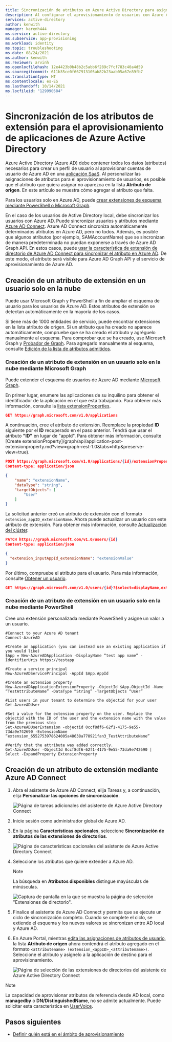 ```yaml
---
title: Sincronización de atributos en Azure Active Directory para asignación
description: Al configurar el aprovisionamiento de usuarios con Azure Active Directory y aplicaciones SaaS, use la característica de extensión de directorio para agregar atributos de origen que no están sincronizados de manera predeterminada.
services: active-directory
author: kenwith
manager: karenh444
ms.service: active-directory
ms.subservice: app-provisioning
ms.workload: identity
ms.topic: troubleshooting
ms.date: 08/24/2021
ms.author: kenwith
ms.reviewer: arvinh
ms.openlocfilehash: 12e4423b0b48b2c5abb6f289c7fcf783c40a4d59
ms.sourcegitcommit: 611b35ce0f667913105ab82b23aab05a67e89fb7
ms.translationtype: HT
ms.contentlocale: es-ES
ms.lasthandoff: 10/14/2021
ms.locfileid: "129990584"
---
```

# <a name="syncing-extension-attributes-for-azure-active-directory-application-provisioning"></a>Sincronización de los atributos de extensión para el aprovisionamiento de aplicaciones de Azure Active Directory

Azure Active Directory (Azure AD) debe contener todos los datos (atributos) necesarios para crear un perfil de usuario al aprovisionar cuentas de usuario de Azure AD en una [aplicación SaaS](../saas-apps/tutorial-list.md). Al personalizar las asignaciones de atributos para el aprovisionamiento de usuarios, es posible que el atributo que quiera asignar no aparezca en la lista **Atributo de origen**. En este artículo se muestra cómo agregar el atributo que falta.

Para los usuarios solo en Azure AD, puede [crear extensiones de esquema mediante PowerShell o Microsoft Graph](#create-an-extension-attribute-on-a-cloud-only-user).

En el caso de los usuarios de Active Directory local, debe sincronizar los usuarios con Azure AD. Puede sincronizar usuarios y atributos mediante [Azure AD Connect](../hybrid/whatis-azure-ad-connect.md). Azure AD Connect sincroniza automáticamente determinados atributos en Azure AD, pero no todos. Además, es posible que algunos atributos (por ejemplo, SAMAccountName) que se sincronizan de manera predeterminada no puedan exponerse a través de Azure AD Graph API. En estos casos, puede [usar la característica de extensión de directorio de Azure AD Connect para sincronizar el atributo en Azure AD](#create-an-extension-attribute-using-azure-ad-connect). De este modo, el atributo será visible para Azure AD Graph API y el servicio de aprovisionamiento de Azure AD.

## <a name="create-an-extension-attribute-on-a-cloud-only-user"></a>Creación de un atributo de extensión en un usuario solo en la nube
Puede usar Microsoft Graph y PowerShell a fin de ampliar el esquema de usuario para los usuarios de Azure AD. Estos atributos de extensión se detectan automáticamente en la mayoría de los casos.

Si tiene más de 1000 entidades de servicio, puede encontrar extensiones en la lista atributo de origen. Si un atributo que ha creado no aparece automáticamente, compruebe que se ha creado el atributo y agréguelo manualmente al esquema. Para comprobar que se ha creado, use Microsoft Graph y [Probador de Graph](/graph/graph-explorer/graph-explorer-overview). Para agregarlo manualmente al esquema, consulte [Edición de la lista de atributos admitidos](customize-application-attributes.md#editing-the-list-of-supported-attributes).

### <a name="create-an-extension-attribute-on-a-cloud-only-user-using-microsoft-graph"></a>Creación de un atributo de extensión en un usuario solo en la nube mediante Microsoft Graph
Puede extender el esquema de usuarios de Azure AD mediante [Microsoft Graph](/graph/overview). 

En primer lugar, enumere las aplicaciones de su inquilino para obtener el identificador de la aplicación en el que está trabajando. Para obtener más información, consulte la [lista extensionProperties](/graph/api/application-list-extensionproperty?view=graph-rest-1.0&tabs=http&preserve-view=true).

```json
GET https://graph.microsoft.com/v1.0/applications
```

A continuación, cree el atributo de extensión. Reemplace la propiedad **ID** siguiente por el **ID** recuperado en el paso anterior. Tendrá que usar el atributo **"ID"** en lugar de "appId". Para obtener más información, consulte [Create extensionProperty]/graph/api/application-post-extensionproperty.md?view=graph-rest-1.0&tabs=http&preserve-view=true).

```json
POST https://graph.microsoft.com/v1.0/applications/{id}/extensionProperties
Content-type: application/json

{
    "name": "extensionName",
    "dataType": "string",
    "targetObjects": [
        "User"
    ]
}
```

La solicitud anterior creó un atributo de extensión con el formato `extension_appID_extensionName`. Ahora puede actualizar un usuario con este atributo de extensión. Para obtener más información, consulte [Actualización del clúster](/graph/api/user-update?view=graph-rest-1.0&tabs=http&preserve-view=true).
```json
PATCH https://graph.microsoft.com/v1.0/users/{id}
Content-type: application/json

{
  "extension_inputAppId_extensionName": "extensionValue"
}
```
Por último, compruebe el atributo para el usuario. Para más información, consulte [Obtener un usuario](/graph/api/user-get?view=graph-rest-1.0&tabs=http#example-3-users-request-using-select&preserve-view=true).

```json
GET https://graph.microsoft.com/v1.0/users/{id}?$select=displayName,extension_inputAppId_extensionName
```


### <a name="create-an-extension-attribute-on-a-cloud-only-user-using-powershell"></a>Creación de un atributo de extensión en un usuario solo en la nube mediante PowerShell
Cree una extensión personalizada mediante PowerShell y asigne un valor a un usuario. 

```
#Connect to your Azure AD tenant   
Connect-AzureAD

#Create an application (you can instead use an existing application if you would like)
$App = New-AzureADApplication -DisplayName “test app name” -IdentifierUris https://testapp

#Create a service principal
New-AzureADServicePrincipal -AppId $App.AppId

#Create an extension property
New-AzureADApplicationExtensionProperty -ObjectId $App.ObjectId -Name “TestAttributeName” -DataType “String” -TargetObjects “User”

#List users in your tenant to determine the objectid for your user
Get-AzureADUser

#Set a value for the extension property on the user. Replace the objectid with the ID of the user and the extension name with the value from the previous step
Set-AzureADUserExtension -objectid 0ccf8df6-62f1-4175-9e55-73da9e742690 -ExtensionName “extension_6552753978624005a48638a778921fan3_TestAttributeName”

#Verify that the attribute was added correctly.
Get-AzureADUser -ObjectId 0ccf8df6-62f1-4175-9e55-73da9e742690 | Select -ExpandProperty ExtensionProperty

```

## <a name="create-an-extension-attribute-using-azure-ad-connect"></a>Creación de un atributo de extensión mediante Azure AD Connect

1. Abra el asistente de Azure AD Connect, elija Tareas y, a continuación, elija **Personalizar las opciones de sincronización**.

   ![Página de tareas adicionales del asistente de Azure Active Directory Connect](./media/user-provisioning-sync-attributes-for-mapping/active-directory-connect-customize.png)
 
2. Inicie sesión como administrador global de Azure AD. 

3. En la página **Características opcionales**, seleccione **Sincronización de atributos de las extensiones de directorios**.
 
   ![Página de características opcionales del asistente de Azure Active Directory Connect](./media/user-provisioning-sync-attributes-for-mapping/active-directory-connect-directory-extension-attribute-sync.png)

4. Seleccione los atributos que quiere extender a Azure AD.
   > [!NOTE]
   > La búsqueda en **Atributos disponibles** distingue mayúsculas de minúsculas.

   ![Captura de pantalla en la que se muestra la página de selección "Extensiones de directorio".](./media/user-provisioning-sync-attributes-for-mapping/active-directory-connect-directory-extensions.png)

5. Finalice el asistente de Azure AD Connect y permita que se ejecute un ciclo de sincronización completo. Cuando se complete el ciclo, se extiende el esquema y los nuevos valores se sincronizan entre AD local y Azure AD.
 
6. En Azure Portal, mientras [edita las asignaciones de atributos de usuario](customize-application-attributes.md), la lista **Atributo de origen** ahora contendrá el atributo agregado en el formato `<attributename> (extension_<appID>_<attributename>)`. Seleccione el atributo y asígnelo a la aplicación de destino para el aprovisionamiento.

   ![Página de selección de las extensiones de directorios del asistente de Azure Active Directory Connect](./media/user-provisioning-sync-attributes-for-mapping/attribute-mapping-extensions.png)

> [!NOTE]
> La capacidad de aprovisionar atributos de referencia desde AD local, como **managedby** o **DN/DistinguishedName**, no se admite actualmente. Puede solicitar esta característica en [UserVoice](https://feedback.azure.com/forums/169401-azure-active-directory). 


## <a name="next-steps"></a>Pasos siguientes

* [Definir quién está en el ámbito de aprovisionamiento](../app-provisioning/define-conditional-rules-for-provisioning-user-accounts.md)
